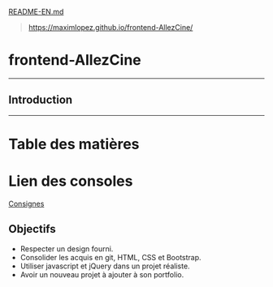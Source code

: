 [README-EN.md](https://github.com/MaximLopez/frontend-AllezCine/blob/master/README-EN.md)

> https://maximlopez.github.io/frontend-AllezCine/
# frontend-AllezCine
<p></p>

---

## Introduction

---

# Table des matières
# Lien des consoles
[Consignes](https://github.com/becodeorg/CRL-Turing-3.11/tree/master/Projets/AllezCine)
## Objectifs
* Respecter un design fourni.
* Consolider les acquis en git, HTML, CSS et Bootstrap.
* Utiliser javascript et jQuery dans un projet réaliste.
* Avoir un nouveau projet à ajouter à son portfolio.
